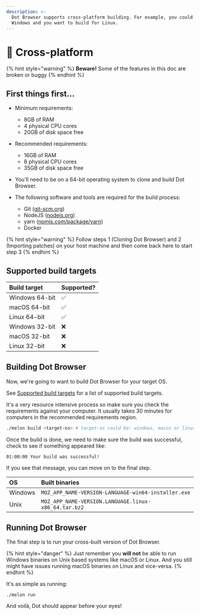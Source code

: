 ```yaml
---
description: >-
  Dot Browser supports cross-platform building. For example, you could be on
  Windows and you want to build for Linux.
---
```


# 🤝 Cross-platform

{% hint style="warning" %}
**Beware!** Some of the features in this doc are broken or buggy
{% endhint %}

## First things first...

* Minimum requirements:

  * 8GB of RAM
  * 4 physical CPU cores
  * 20GB of disk space free

* Recommended requirements:

  * 16GB of RAM
  * 8 physical CPU cores
  * 35GB of disk space free

* You'll need to be on a 64-bit operating system to clone and build Dot Browser.

* The following software and tools are required for the build process:
  * Git \([git-scm.org](https://git-scm.org)\)
  * NodeJS \([nodejs.org](https://nodejs.org)\)
  * yarn \([npmjs.com/package/yarn](https://www.npmjs.com/package/yarn)\)
  * Docker

{% hint style="warning" %}
Follow steps 1 \(Cloning Dot Browser\) and 2 \(Importing patches\) on your host machine and then come back here to start step 3
{% endhint %}

## Supported build targets

| Build target | Supported? |
| :--- | :--- |
| Windows 64-bit | ✅ |
| macOS 64-bit | ✅ |
| Linux 64-bit | ✅ |
| Windows 32-bit | ❌ |
| macOS 32-bit | ❌ |
| Linux 32-bit | ❌ |

## Building Dot Browser

Now, we're going to want to build Dot Browser for your target OS.

See [Supported build targets](cross-platform.md#supported-build-targets) for a list of supported build targets.

 It's a very resource intensive process so make sure you check the requirements against your computer. It usually takes 30 minutes for computers in the recommended requirements region.

```bash
./melon build <target-os> # target-os could be: windows, macos or linux
```

Once the build is done, we need to make sure the build was successful, check to see if something appeared like:

```text
01:00:00 Your build was successful!
```

If you see that message, you can move on to the final step.

| OS | Built binaries |
| :--- | :--- |
| Windows | `MOZ_APP_NAME-VERSION-LANGUAGE-win64-installer.exe` |
| Unix | `MOZ_APP_NAME-VERSION.LANGUAGE.linux-x86_64.tar.bz2` |

## Running Dot Browser

The final step is to run your cross-built version of Dot Browser. 

{% hint style="danger" %}
Just remember you **will not** be able to run Windows binaries on Unix based systems like macOS or Linux. And you still might have issues running macOS binaries on Linux and vice-versa.
{% endhint %}

It's as simple as running:

```text
./melon run
```

And voilà, Dot should appear before your eyes!


